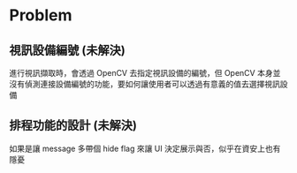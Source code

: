 # Problem

## 視訊設備編號 (未解決)

進行視訊擷取時，會透過 OpenCV 去指定視訊設備的編號，但 OpenCV 本身並沒有偵測連接設備編號的功能，要如何讓使用者可以透過有意義的值去選擇視訊設備

## 排程功能的設計 (未解決)

如果是讓 message 多帶個 hide flag 來讓 UI 決定展示與否，似乎在資安上也有隱憂